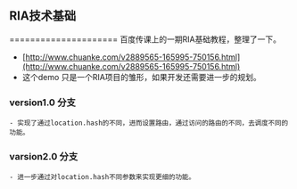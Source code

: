 ﻿## RIA技术基础
=====================
百度传课上的一期RIA基础教程，整理了一下。

- [http://www.chuanke.com/v2889565-165995-750156.html](http://www.chuanke.com/v2889565-165995-750156.html)
- 这个demo 只是一个RIA项目的雏形，如果开发还需要进一步的规划。

### version1.0 分支 
    - 实现了通过location.hash的不同，进而设置路由，通过访问的路由的不同，去调度不同的功能。

### varsion2.0 分支 
    - 进一步通过对location.hash不同参数来实现更细的功能。